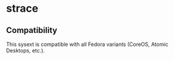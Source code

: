 # strace

## Compatibility

This sysext is compatible with all Fedora variants (CoreOS, Atomic Desktops,
etc.).
